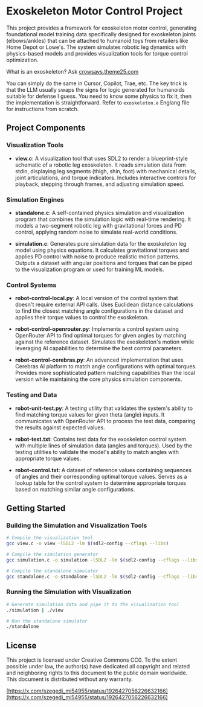 # Exoskeleton Motor Control Project

This project provides a framework for exoskeleton motor control, generating foundational model training data specifically designed for exoskeleton joints (elbows/ankles) that can be attached to humanoid toys from retailers like Home Depot or Lowe's. The system simulates robotic leg dynamics with physics-based models and provides visualization tools for torque control optimization.

What is an exoskeleton? Ask [crowsays.theme25.com](https://crowsays.theme25.com)

You can simply do the same in Cursor, Copilot, Trae, etc. The key trick is that the LLM usually swaps the signs for logic generated for humanoids suitable for defense I guess. You need to know some physics to fix it, then the implementation is straightforward. Refer to `exoskeleton.e` Englang file for instructions from scratch.

## Project Components

### Visualization Tools
- **view.c**: A visualization tool that uses SDL2 to render a blueprint-style schematic of a robotic leg exoskeleton. It reads simulation data from stdin, displaying leg segments (thigh, shin, foot) with mechanical details, joint articulations, and torque indicators. Includes interactive controls for playback, stepping through frames, and adjusting simulation speed.

### Simulation Engines
- **standalone.c**: A self-contained physics simulation and visualization program that combines the simulation logic with real-time rendering. It models a two-segment robotic leg with gravitational forces and PD control, applying random noise to simulate real-world conditions.

- **simulation.c**: Generates pure simulation data for the exoskeleton leg model using physics equations. It calculates gravitational torques and applies PD control with noise to produce realistic motion patterns. Outputs a dataset with angular positions and torques that can be piped to the visualization program or used for training ML models.

### Control Systems
- **robot-control-local.py**: A local version of the control system that doesn't require external API calls. Uses Euclidean distance calculations to find the closest matching angle configurations in the dataset and applies their torque values to control the exoskeleton.

- **robot-control-openrouter.py**: Implements a control system using OpenRouter API to find optimal torques for given angles by matching against the reference dataset. Simulates the exoskeleton's motion while leveraging AI capabilities to determine the best control parameters.

- **robot-control-cerebras.py**: An advanced implementation that uses Cerebras AI platform to match angle configurations with optimal torques. Provides more sophisticated pattern matching capabilities than the local version while maintaining the core physics simulation components.

### Testing and Data
- **robot-unit-test.py**: A testing utility that validates the system's ability to find matching torque values for given theta (angle) inputs. It communicates with OpenRouter API to process the test data, comparing the results against expected values.

- **robot-test.txt**: Contains test data for the exoskeleton control system with multiple lines of simulation data (angles and torques). Used by the testing utilities to validate the model's ability to match angles with appropriate torque values.

- **robot-control.txt**: A dataset of reference values containing sequences of angles and their corresponding optimal torque values. Serves as a lookup table for the control system to determine appropriate torques based on matching similar angle configurations.

## Getting Started

### Building the Simulation and Visualization Tools
```bash
# Compile the visualization tool
gcc view.c -o view -lSDL2 -lm $(sdl2-config --cflags --libs)

# Compile the simulation generator
gcc simulation.c -o simulation -lSDL2 -lm $(sdl2-config --cflags --libs)

# Compile the standalone simulator
gcc standalone.c -o standalone -lSDL2 -lm $(sdl2-config --cflags --libs)
```

### Running the Simulation with Visualization
```bash
# Generate simulation data and pipe it to the visualization tool
./simulation | ./view

# Run the standalone simulator
./standalone
```

## License
This project is licensed under Creative Commons CC0. To the extent possible under law, the author(s) have dedicated all copyright and related and neighboring rights to this document to the public domain worldwide. This document is distributed without any warranty.

[https://x.com/szegedi_mi54955/status/1926427056226632166](https://x.com/szegedi_mi54955/status/1926427056226632166)
